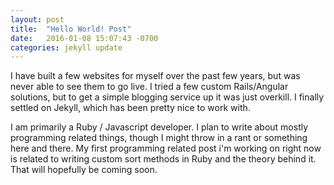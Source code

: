 ```yaml
---
layout: post
title:  "Hello World! Post"
date:   2016-01-08 15:07:43 -0700
categories: jekyll update
---
```

I have built a few websites for myself over the past few years, but was never able to see them to go live. I tried a few custom Rails/Angular solutions, but to get a simple blogging service up it was just overkill. I finally settled on Jekyll, which has been pretty 
nice to work with.

I am primarily a Ruby / Javascript developer. I plan to write about mostly programming related things, though I might throw in a rant or something here and there. My first programming related post i'm working on right now is related to writing custom sort methods in Ruby and the theory behind it. That will hopefully be coming soon.
